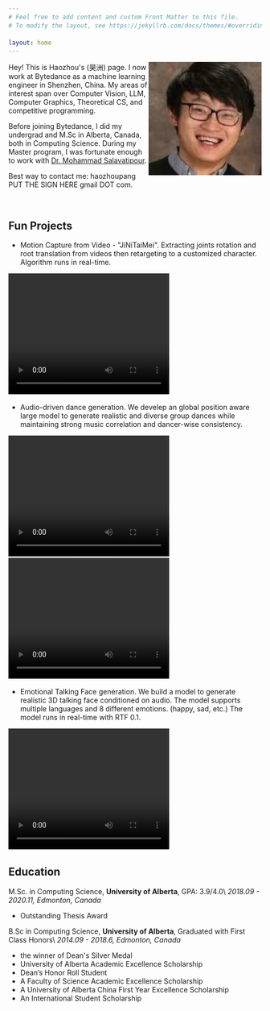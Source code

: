 ```yaml
---
# Feel free to add content and custom Front Matter to this file.
# To modify the layout, see https://jekyllrb.com/docs/themes/#overriding-theme-defaults

layout: home
---
```

<!-- ## About Me -->

<img style='float: right;' width='225' height='225' src='img.jpg'>

Hey! This is Haozhou's (昊洲) page. I now work at Bytedance as a machine learning engineer in Shenzhen, China. My areas of interest span over Computer Vision, LLM, Computer Graphics, Theoretical CS, and competitive programming.


Before joining Bytedance, I did my undergrad and M.Sc in Alberta, Canada, both in Computing Science. During my Master program, I was fortunate enough to work with [Dr. Mohammad Salavatipour](http://webdocs.cs.ualberta.ca/~mreza/). 

Best way to contact me: haozhoupang PUT THE SIGN HERE gmail DOT com.

<br />

## Fun Projects 

- Motion Capture from Video - "JiNiTaiMei". Extracting joints rotation and root translation from videos then retargeting to a customized character. Algorithm runs in real-time. 
<video width="320" height="240" controls>
    <source src="jntm.mp4" type="video/mp4">
</video>

- Audio-driven dance generation. We develep an global position aware large model to generate realistic and diverse group dances while maintaining strong music correlation and dancer-wise consistency. 
<video width="320" height="240" controls>
    <source src="dance_group.mp4" type="video/mp4">
</video>
<video width="320" height="240" controls>
    <source src="dance_duo.mp4" type="video/mp4">
</video>

- Emotional Talking Face generation. We build a model to generate realistic 3D talking face conditioned on audio. The model supports multiple languages and 8 different emotions. (happy, sad, etc.) The model runs in real-time with RTF 0.1.

<video width="320" height="240" controls>
    <source src="talkface.mp4" type="video/mp4">
</video>

## Education

M.Sc. in Computing Science, **University of Alberta**, GPA: 3.9/4.0\\
*2018.09 - 2020.11, Edmonton, Canada* 
- Outstanding Thesis Award

B.Sc in Computing Science, **University of Alberta**, Graduated with First Class Honors\\
*2014.09 - 2018.6, Edmonton, Canada* 
- the winner of Dean's Silver Medal
- University of Alberta Academic Excellence Scholarship
- Dean’s Honor Roll Student
- A Faculty of Science Academic Excellence Scholarship
- A University of Alberta China First Year Excellence Scholarship
- An International Student Scholarship
